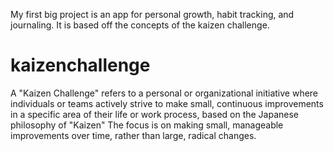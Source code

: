 My first big project is an app for personal growth, habit tracking, and journaling. It is based off the concepts of the kaizen challenge.
# kaizenchallenge
A "Kaizen Challenge" refers to a personal or organizational initiative where individuals or teams actively strive to make small, continuous improvements in a specific area of their life or work process, based on the Japanese philosophy of "Kaizen" The focus is on making small, manageable improvements over time, rather than large, radical changes.

